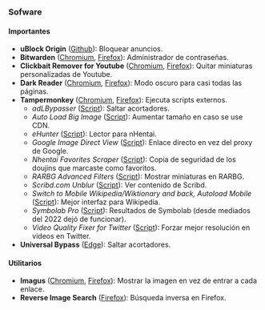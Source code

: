### Sofware

#### Importantes

- **uBlock Origin** ([Github](https://github.com/gorhill/uBlock)): Bloquear anuncios.
- **Bitwarden** ([Chromium](https://chrome.google.com/webstore/detail/clickbait-remover-for-you/omoinegiohhgbikclijaniebjpkeopip?hl=en), [Firefox](https://addons.mozilla.org/en-US/firefox/addon/clickbait-remover-for-youtube/)): Administrador de contraseñas.
- **Clickbait Remover for Youtube** ([Chromium](https://chrome.google.com/webstore/detail/bitwarden-free-password-m/nngceckbapebfimnlniiiahkandclblb?hl=en), [Firefox](https://addons.mozilla.org/en-US/firefox/addon/bitwarden-password-manager/)): Quitar miniaturas personalizadas de Youtube.
- **Dark Reader** ([Chromium](https://chrome.google.com/webstore/detail/dark-reader/eimadpbcbfnmbkopoojfekhnkhdbieeh?hl=en), [Firefox](https://addons.mozilla.org/en-US/firefox/addon/darkreader/)): Modo oscuro para casi todas las páginas.
- **Tampermonkey** ([Chromium](https://chrome.google.com/webstore/detail/tampermonkey/dhdgffkkebhmkfjojejmpbldmpobfkfo?hl=en), [Firefox](https://addons.mozilla.org/en-US/firefox/addon/tampermonkey/)): Ejecuta scripts externos.
  - _adLBypasser_ ([Script](https://greasyfork.org/en/scripts/439469-adlbypasser-v1-6-ouo-io-uii-io-exe-io-bc-vc-adf-ly-more-no-ads)): Saltar acortadores.
  - _Auto Load Big Image_ ([Script](https://greasyfork.org/en/scripts/398185-auto-load-big-image)): Aumentar tamaño en caso se use CDN.
  - _eHunter_ ([Script](https://github.com/hanFengSan/eHunter)): Lector para nHentai.
  - _Google Image Direct View_ ([Script](https://greasyfork.org/en/scripts/398189-google-image-direct-view)): Enlace directo en vez del proxy de Google.
  - _Nhentai Favorites Scraper_ ([Script](https://sleazyfork.org/en/scripts/412002-nhentai-favorites-scraper)): Copia de seguridad de los doujins que marcaste como favoritos.
  - _RARBG Advanced Filters_ ([Script](https://greasyfork.org/en/scripts/29661-rarbg-advanced-filters)): Mostrar miniaturas en RARBG.
  - _Scribd.com Unblur_ ([Script](https://greasyfork.org/en/scripts/401490-scribd-com-unblur)): Ver contenido de Scribd.
  - _Switch to Mobile Wikipedia/Wiktionary and back, Autoload Mobile_ ([Script](https://greasyfork.org/en/scripts/431384-switch-to-mobile-wikipedia-wiktionary-and-back-autoload-mobile-page)): Mejor interfaz para Wikipedia.
  - _Symbolab Pro_ ([Script](https://pastebin.com/uEgAYDaD)): Resultados de Symbolab (desde mediados del 2022 dejó de funcionar).
  - _Video Quality Fixer for Twitter_ ([Script](https://greasyfork.org/en/scripts/399827-video-quality-fixer-for-twitter)): Forzar mejor resolución en videos en Twitter.
- **Universal Bypass** ([Edge](https://universal-bypass.org/)): Saltar acortadores.

#### Utilitarios

- **Imagus** ([Chromium](https://chrome.google.com/webstore/detail/imagus/immpkjjlgappgfkkfieppnmlhakdmaab?hl=en), [Firefox](https://addons.mozilla.org/en-US/firefox/addon/imagus/)): Mostrar la imagen en vez de entrar a cada enlace.
- **Reverse Image Search** ([Firefox](https://addons.mozilla.org/en-US/firefox/addon/image-reverse-search/)): Búsqueda inversa en Firefox.
